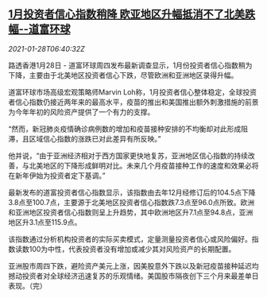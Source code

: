 <!--1611816837000-->
[1月投资者信心指数稍降 欧亚地区升幅抵消不了北美跌幅--道富环球](https://cn.reuters.com/article/investor-sentiment-jan-0128-thur-idCNKBS29X0NO)
------

<div><i>2021-01-28T06:40:32Z</i></div><p>路透香港1月28日 - 道富环球周四发布最新调查显示，1月份投资者信心指数稍为下降，主要由于北美地区投资者信心下跌，尽管欧洲和亚洲地区录得升幅。</p><p>道富环球市场高级宏观策略师Marvin Loh称，1月投资者信心整体稳定，全球投资者信心指数仍接近两年来的最高水平，疫苗的推出和美国推出额外刺激措施的前景为今年年初的风险资产提供了一个有力的支撑。</p><p>“然而，新冠肺炎疫情确诊病例数的增加和疫苗接种安排的不均衡却对此形成阻滞，且区域信心指数的涨跌已对此差异有所反映。”</p><p>他并说，“由于亚洲经济相对于西方国家更快地复苏，亚洲地区信心指数的持续改善，与北美地区的下降形成鲜明对比。未来几个月疫苗接种工作的速度和效果必将在新年伊始为投资者定下基调。”</p><p>最新发布的道富投资者信心指数显示，该指数由去年12月经修订后的104.5点下降3.8点至100.7点，主要源于北美地区投资者信心指数跌7.3点至96.0点所致。欧洲和亚洲地区投资者信心指数则呈上升趋势，其中欧洲地区升7.1点至94.8点，亚洲地区升3.1点至115.9点。</p><p>该指数通过分析机构投资者的实际买卖模式，定量测量投资者信心或风险偏好。指数读数100为中性，代表投资者没有增加或减少其对风险资产的长期配置。</p><p>亚洲股市周四下跌，避险资产美元上涨，因美股意外下跌以及新冠疫苗接种延迟均撼动投资者对全球经济迅速复苏的乐观情绪。美国股市隔夜创下三个月来最差单日表现。（完）</p>
